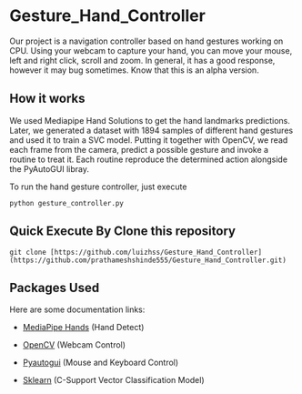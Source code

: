

# Gesture_Hand_Controller
Our project is a navigation controller based on hand gestures working on CPU. Using your webcam to capture your hand, you can move your mouse, left and right click, scroll and zoom. In general, it has a good response, however it may bug sometimes. Know that this is an alpha version.



## How it works
We used Mediapipe Hand Solutions to get the hand landmarks predictions. Later, we generated a dataset with 1894 samples of different hand gestures and used it to train a SVC model. Putting it together with OpenCV, we read each frame from the camera, predict a possible gesture and invoke a routine to treat it. Each routine reproduce the determined action alongside the PyAutoGUI libray.



To run the hand gesture controller, just execute
```
python gesture_controller.py
```

## Quick Execute By Clone this repository
    
    git clone [https://github.com/luizhss/Gesture_Hand_Controller](https://github.com/prathameshshinde555/Gesture_Hand_Controller.git)
    


## Packages Used

Here are some documentation links:

* [MediaPipe Hands]( https://google.github.io/mediapipe/solutions/hands) (Hand Detect)

* [OpenCV]( https://docs.opencv.org/master/) (Webcam Control)

* [Pyautogui]( https://pyautogui.readthedocs.io/en/latest/mouse.html) (Mouse and Keyboard Control) 

* [Sklearn]( https://scikit-learn.org/0.21/documentation.html) (C-Support Vector Classification Model) 
